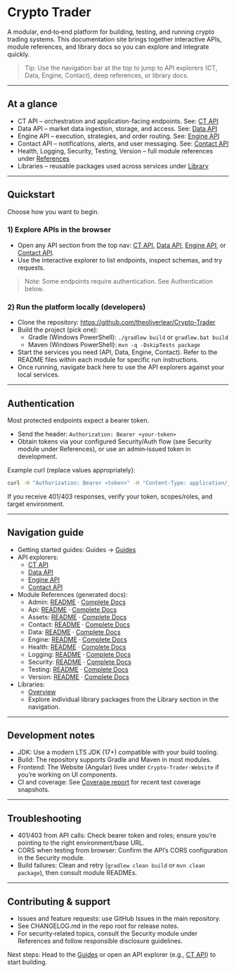 # Crypto Trader

A modular, end‑to‑end platform for building, testing, and running crypto trading systems. This documentation site brings together interactive APIs, module references, and library docs so you can explore and integrate quickly.

> Tip: Use the navigation bar at the top to jump to API explorers (CT, Data, Engine, Contact), deep references, or library docs.

---

## At a glance

- CT API – orchestration and application-facing endpoints. See: [CT API](api/index.md)
- Data API – market data ingestion, storage, and access. See: [Data API](data/index.md)
- Engine API – execution, strategies, and order routing. See: [Engine API](engine/index.md)
- Contact API – notifications, alerts, and user messaging. See: [Contact API](contact/index.md)
- Health, Logging, Security, Testing, Version – full module references under [References](#module-references)
- Libraries – reusable packages used across services under [Library](library/index.md)

---

## Quickstart

Choose how you want to begin.

### 1) Explore APIs in the browser

- Open any API section from the top nav: [CT API](api/index.md), [Data API](data/index.md), [Engine API](engine/index.md), or [Contact API](contact/index.md).
- Use the interactive explorer to list endpoints, inspect schemas, and try requests.

> Note: Some endpoints require authentication. See Authentication below.

### 2) Run the platform locally (developers)

- Clone the repository: https://github.com/theoliverlear/Crypto-Trader
- Build the project (pick one):
  - Gradle (Windows PowerShell): `./gradlew build` or `gradlew.bat build`
  - Maven (Windows PowerShell): `mvn -q -DskipTests package`
- Start the services you need (API, Data, Engine, Contact). Refer to the README files within each module for specific run instructions.
- Once running, navigate back here to use the API explorers against your local services.

---

## Authentication

Most protected endpoints expect a bearer token.

- Send the header: `Authorization: Bearer <your-token>`
- Obtain tokens via your configured Security/Auth flow (see Security module under References), or use an admin‑issued token in development.

Example curl (replace values appropriately):

```bash
curl -H "Authorization: Bearer <token>" -H "Content-Type: application/json" <your-api-base>/...endpoint
```

If you receive 401/403 responses, verify your token, scopes/roles, and target environment.

---

## Navigation guide

- Getting started guides: Guides → [Guides](guides/index.md)
- API explorers:
  - [CT API](api/index.md)
  - [Data API](data/index.md)
  - [Engine API](engine/index.md)
  - [Contact API](contact/index.md)
- Module References (generated docs):
  - Admin: [README](reference/Admin/README.md) · [Complete Docs](reference/Admin/api/index.html)
  - Api: [README](reference/Api/README.md) · [Complete Docs](reference/Api/api/index.html)
  - Assets: [README](reference/Assets/README.md) · [Complete Docs](reference/Assets/api/index.html)
  - Contact: [README](reference/Contact/README.md) · [Complete Docs](reference/Contact/api/index.html)
  - Data: [README](reference/Data/README.md) · [Complete Docs](reference/Data/api/index.html)
  - Engine: [README](reference/Engine/README.md) · [Complete Docs](reference/Engine/api/index.html)
  - Health: [README](reference/Health/README.md) · [Complete Docs](reference/Health/api/index.html)
  - Logging: [README](reference/Logging/README.md) · [Complete Docs](reference/Logging/api/index.html)
  - Security: [README](reference/Security/README.md) · [Complete Docs](reference/Security/api/index.html)
  - Testing: [README](reference/Testing/README.md) · [Complete Docs](reference/Testing/api/index.html)
  - Version: [README](reference/Version/README.md) · [Complete Docs](reference/Version/api/index.html)
- Libraries:
  - [Overview](library/index.md)
  - Explore individual library packages from the Library section in the navigation.

---

## Development notes

- JDK: Use a modern LTS JDK (17+) compatible with your build tooling.
- Build: The repository supports Gradle and Maven in most modules.
- Frontend: The Website (Angular) lives under `Crypto-Trader-Website` if you’re working on UI components.
- CI and coverage: See [Coverage report](coverage/index.html) for recent test coverage snapshots.

---

## Troubleshooting

- 401/403 from API calls: Check bearer token and roles; ensure you’re pointing to the right environment/base URL.
- CORS when testing from browser: Confirm the API’s CORS configuration in the Security module.
- Build failures: Clean and retry (`gradlew clean build` or `mvn clean package`), then consult module READMEs.

---

## Contributing & support

- Issues and feature requests: use GitHub Issues in the main repository.
- See CHANGELOG.md in the repo root for release notes.
- For security‑related topics, consult the Security module under References and follow responsible disclosure guidelines.

Next steps: Head to the [Guides](guides/index.md) or open an API explorer (e.g., [CT API](api/index.md)) to start building.
